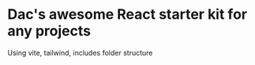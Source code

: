 # Dac's awesome React starter kit for any projects

Using vite, tailwind, includes folder structure
